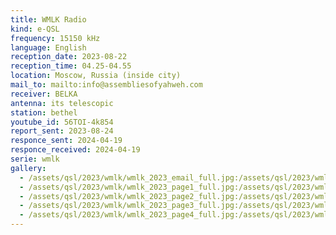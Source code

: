 ```yaml
---
title: WMLK Radio
kind: e-QSL
frequency: 15150 kHz
language: English
reception_date: 2023-08-22
reception_time: 04.25-04.55
location: Moscow, Russia (inside city)
mail_to: mailto:info@assembliesofyahweh.com
receiver: BELKA
antenna: its telescopic
station: bethel
youtube_id: 56TOI-4k854
report_sent: 2023-08-24
responce_sent: 2024-04-19
responce_received: 2024-04-19
serie: wmlk
gallery:
  - /assets/qsl/2023/wmlk/wmlk_2023_email_full.jpg:/assets/qsl/2023/wmlk/wmlk_2023_email_small.jpg
  - /assets/qsl/2023/wmlk/wmlk_2023_page1_full.jpg:/assets/qsl/2023/wmlk/wmlk_2023_page1_small.jpg
  - /assets/qsl/2023/wmlk/wmlk_2023_page2_full.jpg:/assets/qsl/2023/wmlk/wmlk_2023_page2_small.jpg
  - /assets/qsl/2023/wmlk/wmlk_2023_page3_full.jpg:/assets/qsl/2023/wmlk/wmlk_2023_page3_small.jpg
  - /assets/qsl/2023/wmlk/wmlk_2023_page4_full.jpg:/assets/qsl/2023/wmlk/wmlk_2023_page4_small.jpg
---
```

